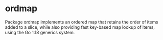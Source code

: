 # ordmap
Package ordmap implements an ordered map that retains the order of items added to a slice, while also providing fast key-based map lookup of items, using the Go 1.18 generics system.
